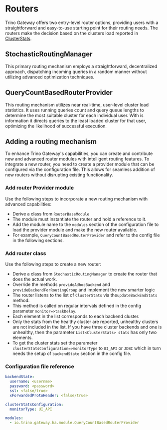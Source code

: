 # Routers

Trino Gateway offers two entry-level router options, providing users with a 
straightforward and easy-to-use starting point for their routing needs. The 
routers make the decision based on the clusters load reported in
[ClusterStats](https://github.com/trinodb/trino-gateway/blob/main/gateway-ha/src/main/java/io/trino/gateway/ha/clustermonitor/ClusterStats.java).

## StochasticRoutingManager

This primary routing mechanism employs a straightforward, decentralized 
approach, dispatching incoming queries in a random manner without utilizing 
advanced optimization techniques.

## QueryCountBasedRouterProvider

This routing mechanism utilizes near real-time, user-level cluster load
statistics. It uses running queries count and query queue lengths to determine
the most suitable cluster for each individual user. With is information it 
directs queries to the least loaded cluster for that user, optimizing the 
likelihood of successful execution.

## Adding a routing mechanism

To enhance Trino Gateway's capabilities, you can create and contribute new and
advanced router modules with intelligent routing features. To integrate a new
router, you need to create a provider module that can be configured via the 
configuration file. This allows for seamless addition of new routers without
disrupting existing functionality.

### Add router Provider module

Use the following steps to incorporate a new routing mechanism with advanced
capabilities:

- Derive a class from `RouterBaseModule`
- The module must instantiate the router and hold a reference to it.
- Add the module name to the `modules` section of the configuration file to load 
  the provider module and make the new router available.
- For example, `QueryCountBasedRouterProvider` and refer to the config file in 
  the following sections.

### Add router class

Use the following steps to create a new router:

- Derive a class from `StochasticRoutingManager` to create the router that 
  does the actual work.
- Override the methods `provideAdhocBackend` and `provideBackendForRoutingGroup`
  and implement the new smarter logic
- The router listens to the list of `ClusterStats` via the`updateBackEndStats`
  method.
- This method is called on regular intervals defined in the config 
  parameter `monitor=>taskDelay`.
- Each element in the list corresponds to each backend cluster.
- Only the stats from the healthy cluster are reported, unhealthy clusters are
  not included in the list. If you have three cluster backends and one is
  unhealthy, then the parameter `List<ClusterStats> stats` has only two
  elements.
- To get the cluster stats set the parameter
  `clusterStatsConfiguration=>monitorType` to `UI_API` or `JDBC` which in turn
  needs the setup of `backendState` section in the config file.

### Configuration file reference
    
```yaml
backendState:
  username: <usernme>
  password: <password>
  ssl: <false/true>
  xForwardedProtoHeader: <false/true>

clusterStatsConfiguration:
  monitorType: UI_API

modules:
  - io.trino.gateway.ha.module.QueryCountBasedRouterProvider
```


